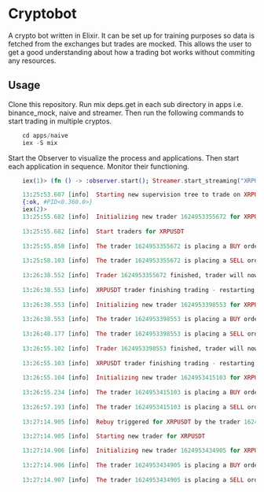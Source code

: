 # Cryptobot

A crypto bot written in Elixir. It can be set up for training purposes so data is fetched from the exchanges but trades are mocked. This allows the user to get a good understanding about how a trading bot works without commiting any resources.

## Usage

Clone this repository. Run mix deps.get in each sub directory in apps i.e. binance_mock, naive and streamer. Then run the following commands to start trading in multiple cryptos.

```elixir
	cd apps/naive
	iex -S mix
```

Start the Observer to visualize the process and applications. Then start each application in sequence. Monitor their functioning.

```elixir
	iex(1)> (fn () -> :observer.start(); Streamer.start_streaming("XRPUSDT"); Naive.start_trading("XRPUSDT") end).()

	13:25:53.607 [info]  Starting new supervision tree to trade on XRPUSDT
	{:ok, #PID<0.360.0>}
	iex(2)> 
	13:25:55.682 [info]  Initializing new trader 1624953355672 for XRPUSDT
	 
	13:25:55.682 [info]  Start traders for XRPUSDT
	 
	13:25:55.850 [info]  The trader 1624953355672 is placing a BUY order for XRPUSDT @ 0.66150000, quantity: 30.22000000
	 
	13:25:58.103 [info]  The trader 1624953355672 is placing a SELL order for XRPUSDT @ 0.66200000, quantity: 30.22000000
	 
	13:26:38.552 [info]  Trader 1624953355672 finished, trader will now exit XRPUSDT
	 
	13:26:38.553 [info]  XRPUSDT trader finishing trading - restarting
	 
	13:26:38.553 [info]  Initializing new trader 1624953398553 for XRPUSDT
	 
	13:26:38.553 [info]  The trader 1624953398553 is placing a BUY order for XRPUSDT @ 0.66200000, quantity: 30.20000000
	 
	13:26:48.177 [info]  The trader 1624953398553 is placing a SELL order for XRPUSDT @ 0.66250000, quantity: 30.20000000
	 
	13:26:55.102 [info]  Trader 1624953398553 finished, trader will now exit XRPUSDT
	 
	13:26:55.103 [info]  XRPUSDT trader finishing trading - restarting
	 
	13:26:55.104 [info]  Initializing new trader 1624953415103 for XRPUSDT
	 
	13:26:55.234 [info]  The trader 1624953415103 is placing a BUY order for XRPUSDT @ 0.66240000, quantity: 30.18000000
	 
	13:26:57.193 [info]  The trader 1624953415103 is placing a SELL order for XRPUSDT @ 0.66290000, quantity: 30.18000000
	 
	13:27:14.905 [info]  Rebuy triggered for XRPUSDT by the trader 1624953415103
	 
	13:27:14.905 [info]  Starting new trader for XRPUSDT

	13:27:14.906 [info]  Initializing new trader 1624953434905 for XRPUSDT
	 
	13:27:14.906 [info]  The trader 1624953434905 is placing a BUY order for XRPUSDT @ 0.66160000, quantity: 30.22000000
	 
	13:27:14.907 [info]  The trader 1624953434905 is placing a SELL order for XRPUSDT @ 0.66210000, quantity: 30.22000000
```
